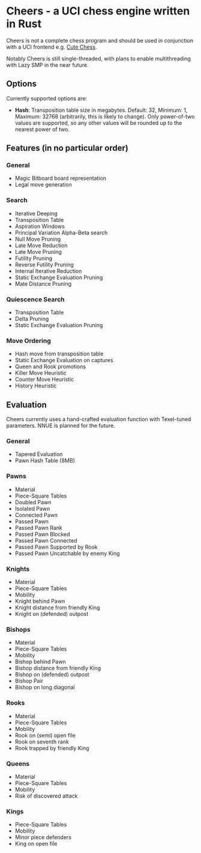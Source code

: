 # Cheers - a UCI chess engine written in Rust

Cheers is not a complete chess program and should be used in conjunction with a UCI frontend e.g. [Cute Chess](https://cutechess.com/).

Notably Cheers is still single-threaded, with plans to enable multithreading with Lazy SMP in the near future.

## Options
Currently supported options are:
- **Hash**: Transposition table size in megabytes. Default: 32, Minimum: 1, Maximum: 32768 (arbitrarily, this is likely to change). Only power-of-two values are supported, so any other values will be rounded up to the nearest power of two.

## Features (in no particular order)

### General
- Magic Bitboard board representation
- Legal move generation

### Search
- Iterative Deeping
- Transposition Table
- Aspiration Windows
- Principal Variation Alpha-Beta search
- Null Move Pruning
- Late Move Reduction
- Late Move Pruning
- Futility Pruning
- Reverse Futility Pruning
- Internal Iterative Reduction
- Static Exchange Evaluation Pruning
- Mate Distance Pruning

### Quiescence Search
- Transposition Table
- Delta Pruning
- Static Exchange Evaluation Pruning

### Move Ordering
- Hash move from transposition table
- Static Exchange Evaluation on captures
- Queen and Rook promotions
- Killer Move Heuristic
- Counter Move Heuristic
- History Heuristic

## Evaluation
Cheers currently uses a hand-crafted evaluation function with Texel-tuned parameters. NNUE is planned for the future.
### General
- Tapered Evaluation
- Pawn Hash Table (8MB)

### Pawns
- Material
- Piece-Square Tables
- Doubled Pawn
- Isolated Pawn
- Connected Pawn
- Passed Pawn
- Passed Pawn Rank
- Passed Pawn Blocked
- Passed Pawn Connected
- Passed Pawn Supported by Rook
- Passed Pawn Uncatchable by enemy King

### Knights
- Material
- Piece-Square Tables
- Mobility
- Knight behind Pawn
- Knight distance from friendly King
- Knight on (defended) outpost

### Bishops
- Material
- Piece-Square Tables
- Mobility
- Bishop behind Pawn
- Bishop distance from friendly King
- Bishop on (defended) outpost
- Bishop Pair
- Bishop on long diagonal

### Rooks
- Material
- Piece-Square Tables
- Mobility
- Rook on (semi) open file
- Rook on seventh rank
- Rook trapped by friendly King

### Queens
- Material
- Piece-Square Tables
- Mobility
- Risk of discovered attack

### Kings
- Piece-Square Tables
- Mobility
- Minor piece defenders
- King on open file
